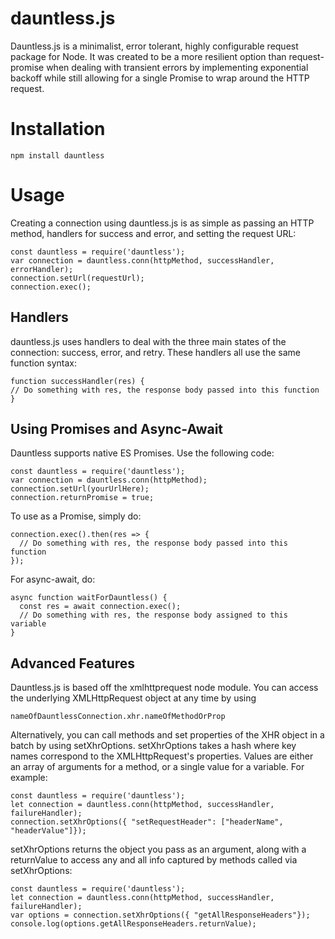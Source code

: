 # dauntless.js

Dauntless.js is a minimalist, error tolerant, highly configurable request package for Node. It was created to be a more resilient option than request-promise when dealing with transient errors by implementing exponential backoff while still allowing for a single Promise to wrap around the HTTP request. 

# Installation

```
npm install dauntless
```

# Usage

Creating a connection using dauntless.js is as simple as passing an HTTP method, handlers for success and error, and setting the request URL:

```
const dauntless = require('dauntless');
var connection = dauntless.conn(httpMethod, successHandler, errorHandler);
connection.setUrl(requestUrl);
connection.exec();
```

## Handlers

dauntless.js uses handlers to deal with the three main states of the connection: success, error, and retry. These handlers all use the same function syntax:

```
function successHandler(res) {
// Do something with res, the response body passed into this function
}
```

## Using Promises and Async-Await

Dauntless supports native ES Promises. Use the following code:

```
const dauntless = require('dauntless');
var connection = dauntless.conn(httpMethod);
connection.setUrl(yourUrlHere);
connection.returnPromise = true;
```
To use as a Promise, simply do:

```
connection.exec().then(res => {
  // Do something with res, the response body passed into this function
});
```

For async-await, do:

```
async function waitForDauntless() {
  const res = await connection.exec();
  // Do something with res, the response body assigned to this variable
}
```

## Advanced Features

Dauntless.js is based off the xmlhttprequest node module. You can access the underlying XMLHttpRequest object at any time by using

```
nameOfDauntlessConnection.xhr.nameOfMethodOrProp
```

Alternatively, you can call methods and set properties of the XHR object in a batch by using setXhrOptions. setXhrOptions takes a hash where key names correspond to the XMLHttpRequest's properties. Values are either an array of arguments for a method, or a single value for a variable. For example:

```
const dauntless = require('dauntless');
let connection = dauntless.conn(httpMethod, successHandler, failureHandler);
connection.setXhrOptions({ "setRequestHeader": ["headerName", "headerValue"]});
```

setXhrOptions returns the object you pass as an argument, along with a returnValue to access any and all info captured by methods called via setXhrOptions:

```
const dauntless = require('dauntless');
let connection = dauntless.conn(httpMethod, successHandler, failureHandler);
var options = connection.setXhrOptions({ "getAllResponseHeaders"});
console.log(options.getAllResponseHeaders.returnValue);
```




